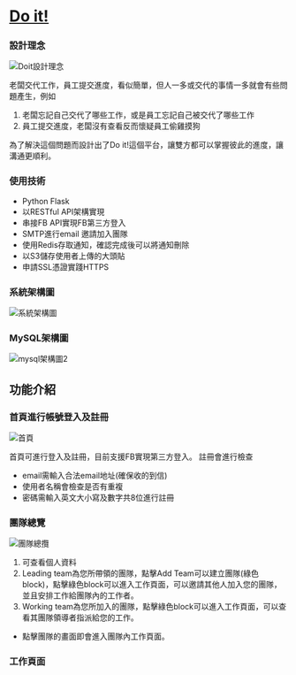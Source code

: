 # [Do it!](https://doitouob.com)

### 設計理念

![Doit設計理念](https://user-images.githubusercontent.com/60848391/127813772-9b303588-0d36-43ea-a6ca-c3aba4034396.png)

老闆交代工作，員工提交進度，看似簡單，但人一多或交代的事情一多就會有些問題產生，例如
1. 老闆忘記自己交代了哪些工作，或是員工忘記自己被交代了哪些工作
2. 員工提交進度，老闆沒有查看反而懷疑員工偷雞摸狗

為了解決這個問題而設計出了Do it!這個平台，讓雙方都可以掌握彼此的進度，讓溝通更順利。

### 使用技術

* Python Flask
* 以RESTful API架構實現
* 串接FB API實現FB第三方登入
* SMTP進行email 邀請加入團隊
* 使用Redis存取通知，確認完成後可以將通知刪除
* 以S3儲存使用者上傳的大頭貼
* 申請SSL憑證實踐HTTPS

### 系統架構圖

![系統架構圖](https://user-images.githubusercontent.com/60848391/127816439-e55aa085-b09e-4c95-b8c8-0d23f7569c24.png)

### MySQL架構圖
![mysql架構圖2](https://user-images.githubusercontent.com/60848391/127818729-4eacc077-5ca3-4f37-81af-0d44022a916c.png)

## 功能介紹

### 首頁進行帳號登入及註冊
![首頁](https://user-images.githubusercontent.com/60848391/127956269-1218844f-1466-41b0-b6fd-750ff32d4156.png)

首頁可進行登入及註冊，目前支援FB實現第三方登入。
註冊會進行檢查
* email需輸入合法email地址(確保收的到信)
* 使用者名稱會檢查是否有重複
* 密碼需輸入英文大小寫及數字共8位進行註冊

### 團隊總覽
![團隊總攬](https://user-images.githubusercontent.com/60848391/127984859-eafae573-1d6c-4154-9478-232fba83b58e.png)

1. 可查看個人資料
2. Leading team為您所帶領的團隊，點擊Add Team可以建立團隊(綠色block)，點擊綠色block可以進入工作頁面，可以邀請其他人加入您的團隊，並且安排工作給團隊內的工作者。
3. Working team為您所加入的團隊，點擊綠色block可以進入工作頁面，可以查看其團隊領導者指派給您的工作。

* 點擊團隊的畫面即會進入團隊內工作頁面。

### 工作頁面





